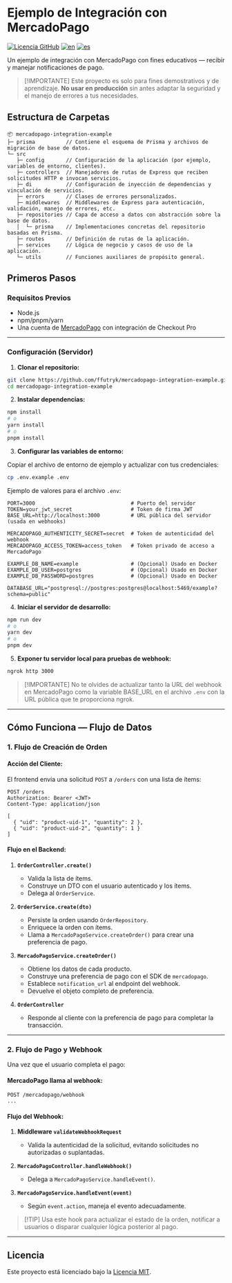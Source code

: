 # Ejemplo de Integración con MercadoPago

[![Licencia GitHub](https://img.shields.io/github/license/ffutryk/mercadopago-integration-example?color=%233158ce)](./LICENSE)
[![en](https://img.shields.io/badge/lang-en-blue)](./README.md)
[![es](https://img.shields.io/badge/lang-es-red)](./README.es.md)

Un ejemplo de integración con MercadoPago con fines educativos — recibir y manejar notificaciones de pago.

> \[!IMPORTANTE]
> Este proyecto es solo para fines demostrativos y de aprendizaje. **No usar en producción** sin antes adaptar la seguridad y el manejo de errores a tus necesidades.

## Estructura de Carpetas

```
📦 mercadopago-integration-example
├─ prisma          // Contiene el esquema de Prisma y archivos de migración de base de datos.
└─ src
   ├─ config       // Configuración de la aplicación (por ejemplo, variables de entorno, clientes).
   ├─ controllers  // Manejadores de rutas de Express que reciben solicitudes HTTP e invocan servicios.
   ├─ di           // Configuración de inyección de dependencias y vinculación de servicios.
   ├─ errors       // Clases de errores personalizados.
   ├─ middlewares  // Middlewares de Express para autenticación, validación, manejo de errores, etc.
   ├─ repositories // Capa de acceso a datos con abstracción sobre la base de datos.
   │  └─ prisma    // Implementaciones concretas del repositorio basadas en Prisma.
   ├─ routes       // Definición de rutas de la aplicación.
   ├─ services     // Lógica de negocio y casos de uso de la aplicación.
   └─ utils        // Funciones auxiliares de propósito general.
```

## Primeros Pasos

### Requisitos Previos

- Node.js
- npm/pnpm/yarn
- Una cuenta de [MercadoPago](https://www.mercadopago.com/) con integración de Checkout Pro

---

### Configuración (Servidor)

1. **Clonar el repositorio:**

```bash
git clone https://github.com/ffutryk/mercadopago-integration-example.git
cd mercadopago-integration-example
```

2. **Instalar dependencias:**

```bash
npm install
# o
yarn install
# o
pnpm install
```

3. **Configurar las variables de entorno:**

Copiar el archivo de entorno de ejemplo y actualizar con tus credenciales:

```bash
cp .env.example .env
```

Ejemplo de valores para el archivo `.env`:

```dotenv
PORT=3000                               # Puerto del servidor
TOKEN=your_jwt_secret                   # Token de firma JWT
BASE_URL=http://localhost:3000          # URL pública del servidor (usada en webhooks)

MERCADOPAGO_AUTHENTICITY_SECRET=secret  # Token de autenticidad del webhook
MERCADOPAGO_ACCESS_TOKEN=access_token   # Token privado de acceso a MercadoPago

EXAMPLE_DB_NAME=example                 # (Opcional) Usado en Docker
EXAMPLE_DB_USER=postgres                # (Opcional) Usado en Docker
EXAMPLE_DB_PASSWORD=postgres            # (Opcional) Usado en Docker

DATABASE_URL="postgresql://postgres:postgres@localhost:5469/example?schema=public"
```

4. **Iniciar el servidor de desarrollo:**

```bash
npm run dev
# o
yarn dev
# o
pnpm dev
```

5. **Exponer tu servidor local para pruebas de webhook:**

```bash
ngrok http 3000
```

> \[!IMPORTANTE]
> No te olvides de actualizar tanto la URL del webhook en MercadoPago como la variable BASE_URL en el archivo `.env` con la URL pública que te proporciona ngrok.

---

## Cómo Funciona — Flujo de Datos

### 1. Flujo de Creación de Orden

#### Acción del Cliente:

El frontend envía una solicitud `POST` a `/orders` con una lista de ítems:

```
POST /orders
Authorization: Bearer <JWT>
Content-Type: application/json

[
  { "uid": "product-uid-1", "quantity": 2 },
  { "uid": "product-uid-2", "quantity": 1 }
]
```

#### Flujo en el Backend:

1. **`OrderController.create()`**

   - Valida la lista de ítems.
   - Construye un DTO con el usuario autenticado y los ítems.
   - Delega al `OrderService`.

2. **`OrderService.create(dto)`**

   - Persiste la orden usando `OrderRepository`.
   - Enriquece la orden con ítems.
   - Llama a `MercadoPagoService.createOrder()` para crear una preferencia de pago.

3. **`MercadoPagoService.createOrder()`**

   - Obtiene los datos de cada producto.
   - Construye una preferencia de pago con el SDK de `mercadopago`.
   - Establece `notification_url` al endpoint del webhook.
   - Devuelve el objeto completo de preferencia.

4. **`OrderController`**
   - Responde al cliente con la preferencia de pago para completar la transacción.

---

### 2. Flujo de Pago y Webhook

Una vez que el usuario completa el pago:

#### MercadoPago llama al webhook:

```
POST /mercadopago/webhook
...
```

#### Flujo del Webhook:

1. **Middleware `validateWebhookRequest`**

   - Valida la autenticidad de la solicitud, evitando solicitudes no autorizadas o suplantadas.

2. **`MercadoPagoController.handleWebhook()`**

   - Delega a `MercadoPagoService.handleEvent()`.

3. **`MercadoPagoService.handleEvent(event)`**
   - Según `event.action`, maneja el evento adecuadamente.

> \[!TIP]
> Usa este hook para actualizar el estado de la orden, notificar a usuarios o disparar cualquier lógica posterior al pago.

---

## Licencia

Este proyecto está licenciado bajo la [Licencia MIT](./LICENSE).
